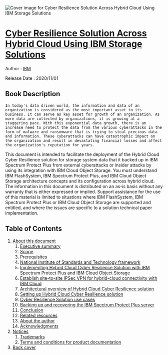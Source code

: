 ![Cover image for Cyber Resilience Solution Across Hybrid Cloud Using IBM Storage Solutions](https://imgdetail.ebookreading.net/cover/cover/20201212/EB9780738459189.jpg)

[Cyber Resilience Solution Across Hybrid Cloud Using IBM Storage Solutions](https://ebookreading.net/view/book/Cyber+Resilience+Solution+Across+Hybrid+Cloud+Using+IBM+Storage+Solutions-EB9780738459189_1.html "Cyber Resilience Solution Across Hybrid Cloud Using IBM Storage Solutions")
====================================================================================================================

Author : [IBM](https://ebookreading.net/search/author/IBM)

Release Date : 2020/11/01

Book Description
-----------------


    
    In today's data driven world, the information and data of an organization is considered as the most important asset to its business. It can serve as key asset for growth of an organization. As more data are collected by organizations, it is growing at a staggering pace. With this exponential data growth, there is an increase need to protect the data from the various cyberattacks in the form of malware and ransomware that is trying to steal precious data and information. These cyberattacks can have catastrophic impact on the organization and result in devastating financial losses and affect the organization's reputation for years. 
This document is intended to facilitate the deployment of the Hybrid Cloud Cyber Resilience solution for storage system data that it backed up in IBM Spectrum Protect Plus from external cyberattacks or insider attacks by using its integration with IBM Cloud Object Storage. You must understand IBM FlashSystem, IBM Spectrum Protect Plus, and IBM Cloud Object Storage architecture concepts and its configuration across hybrid cloud.
The information in this document is distributed on an as-is basis without any warranty that is either expressed or implied. Support assistance for the use of this material is limited to situations where IBM FlashSystem, IBM Spectrum Protect Plus or IBM Cloud Object Storage are supported and entitled, and where the issues are specific to a solution technical paper implementation.

  

Table of Contents
-----------------

1. [About this document](https://ebookreading.net/view/book/Cyber+Resilience+Solution+Across+Hybrid+Cloud+Using+IBM+Storage+Solutions-EB9780738459189_2.html#ww479027)
    1. [Executive summary](https://ebookreading.net/view/book/Cyber+Resilience+Solution+Across+Hybrid+Cloud+Using+IBM+Storage+Solutions-EB9780738459189_2.html#ww479284)
    1. [Scope](https://ebookreading.net/view/book/Cyber+Resilience+Solution+Across+Hybrid+Cloud+Using+IBM+Storage+Solutions-EB9780738459189_2.html#ww479389)
    1. [Prerequisites](https://ebookreading.net/view/book/Cyber+Resilience+Solution+Across+Hybrid+Cloud+Using+IBM+Storage+Solutions-EB9780738459189_2.html#ww479404)
    1. [National Institute of Standards and Technology framework](https://ebookreading.net/view/book/Cyber+Resilience+Solution+Across+Hybrid+Cloud+Using+IBM+Storage+Solutions-EB9780738459189_2.html#ww479495)
    1. [Implementing Hybrid Cloud Cyber Resilience Solution with IBM Spectrum Protect Plus and IBM Cloud Object Storage](https://ebookreading.net/view/book/Cyber+Resilience+Solution+Across+Hybrid+Cloud+Using+IBM+Storage+Solutions-EB9780738459189_2.html#ww479722)
    1. [Establish site-to-site IPSec VPN for hybrid-cloud connectivity with IBM Cloud](https://ebookreading.net/view/book/Cyber+Resilience+Solution+Across+Hybrid+Cloud+Using+IBM+Storage+Solutions-EB9780738459189_2.html#ww479749)
    1. [Architectural overview of Hybrid Cloud Cyber Resilience solution](https://ebookreading.net/view/book/Cyber+Resilience+Solution+Across+Hybrid+Cloud+Using+IBM+Storage+Solutions-EB9780738459189_2.html#ww479958)
    1. [Setting up Hybrid Cloud Cyber Resilience solution](https://ebookreading.net/view/book/Cyber+Resilience+Solution+Across+Hybrid+Cloud+Using+IBM+Storage+Solutions-EB9780738459189_2.html#ww480209)
    1. [Cyber Resilience Solution use cases](https://ebookreading.net/view/book/Cyber+Resilience+Solution+Across+Hybrid+Cloud+Using+IBM+Storage+Solutions-EB9780738459189_2.html#ww484320)
    1. [Backing up and recovering the IBM Spectrum Protect Plus server](https://ebookreading.net/view/book/Cyber+Resilience+Solution+Across+Hybrid+Cloud+Using+IBM+Storage+Solutions-EB9780738459189_2.html#ww489244)
    1. [Conclusion](https://ebookreading.net/view/book/Cyber+Resilience+Solution+Across+Hybrid+Cloud+Using+IBM+Storage+Solutions-EB9780738459189_2.html#ww489248)
    1. [Related resources](https://ebookreading.net/view/book/Cyber+Resilience+Solution+Across+Hybrid+Cloud+Using+IBM+Storage+Solutions-EB9780738459189_2.html#ww489256)
    1. [About the author](https://ebookreading.net/view/book/Cyber+Resilience+Solution+Across+Hybrid+Cloud+Using+IBM+Storage+Solutions-EB9780738459189_2.html#ww489275)
    1. [Acknowledgments](https://ebookreading.net/view/book/Cyber+Resilience+Solution+Across+Hybrid+Cloud+Using+IBM+Storage+Solutions-EB9780738459189_2.html#ww489279)
1. [Notices](https://ebookreading.net/view/book/Cyber+Resilience+Solution+Across+Hybrid+Cloud+Using+IBM+Storage+Solutions-EB9780738459189_3.html#ww460066)
    1. [Trademarks](https://ebookreading.net/view/book/Cyber+Resilience+Solution+Across+Hybrid+Cloud+Using+IBM+Storage+Solutions-EB9780738459189_3.html#ww459879)
    1. [Terms and conditions for product documentation](https://ebookreading.net/view/book/Cyber+Resilience+Solution+Across+Hybrid+Cloud+Using+IBM+Storage+Solutions-EB9780738459189_3.html#ww477351)
1. [Back cover](https://ebookreading.net/view/book/Cyber+Resilience+Solution+Across+Hybrid+Cloud+Using+IBM+Storage+Solutions-EB9780738459189_4.html#ww465861)
